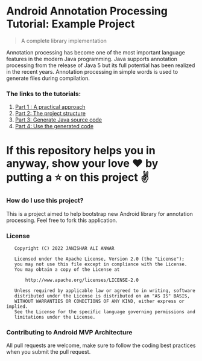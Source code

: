 # Android Annotation Processing Tutorial: Example Project

> A complete library implementation

Annotation processing has become one of the most important language features in the modern Java programming. Java supports annotation processing from the release of Java 5 but its full potential has been realized in the recent years. Annotation processing in simple words is used to generate files during compilation.

### The links to the tutorials:
1. [Part 1 : A practical approach](https://janisharali.com/blog/android-annotation-processing-tutorial-part-1-a-practical-approach)
2. [Part 2: The project structure](https://janisharali.com/blog/android-annotation-processing-tutorial-part-2-the-project-structure)
3. [Part 3: Generate Java source code](https://janisharali.com/blog/android-annotation-processing-tutorial-part-3-generate-java-source-code)
4. [Part 4: Use the generated code](https://janisharali.com/blog/android-annotation-processing-tutorial-part-4-use-the-generated-code)

# If this repository helps you in anyway, show your love :heart: by putting a :star: on this project :v:

### How do I use this project?
This is a project aimed to help bootstrap new Android library for annotation processing. Feel free to fork this application.

### License
```
   Copyright (C) 2022 JANISHAR ALI ANWAR

   Licensed under the Apache License, Version 2.0 (the "License");
   you may not use this file except in compliance with the License.
   You may obtain a copy of the License at

       http://www.apache.org/licenses/LICENSE-2.0

   Unless required by applicable law or agreed to in writing, software
   distributed under the License is distributed on an "AS IS" BASIS,
   WITHOUT WARRANTIES OR CONDITIONS OF ANY KIND, either express or implied.
   See the License for the specific language governing permissions and
   limitations under the License.
```

### Contributing to Android MVP Architecture
All pull requests are welcome, make sure to follow the coding best practices when you submit the pull request.
